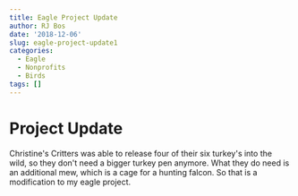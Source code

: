 ```yaml
---
title: Eagle Project Update
author: RJ Bos
date: '2018-12-06'
slug: eagle-project-update1
categories:
  - Eagle
  - Nonprofits
  - Birds
tags: []
---
```



# Project Update

Christine's Critters was able to release four of their six turkey's into the wild, so they don't need a bigger turkey pen anymore.  What they do need is an additional mew, which is a cage for a hunting falcon.  So that is a modification to my eagle project.
